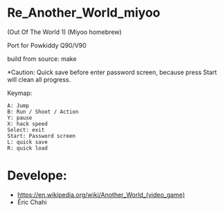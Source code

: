 # Re_Another_World_miyoo
(Out Of The World 1) (Miyoo homebrew)

Port for Powkiddy Q90/V90

build from source: make

*Caution: Quick save before enter password screen, because press Start will clean all progress.

Keymap:

    A: Jump
    B: Run / Shoot / Action
    Y: pause
    X: hack speed
    Select: exit
    Start: Password screen
    L: quick save
    R: quick load


# Develope: 
- https://en.wikipedia.org/wiki/Another_World_(video_game)
- Éric Chahi
